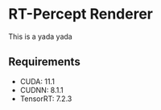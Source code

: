 # RT-Percept Renderer
This is a yada yada

## Requirements
- CUDA: 11.1
- CUDNN: 8.1.1
- TensorRT: 7.2.3
